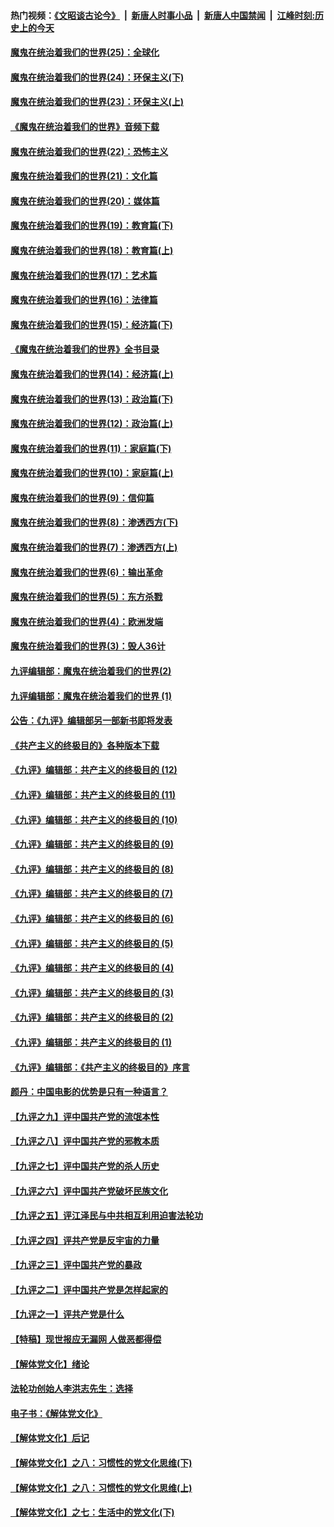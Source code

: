 #### 热门视频：[《文昭谈古论今》](https://github.com/gfw-breaker/wenzhao/blob/master/README.md?t=11040033) &nbsp;|&nbsp; [新唐人时事小品](https://github.com/gfw-breaker/ntdtv-comedy/blob/master/README.md?t=11040033) &nbsp;|&nbsp; [新唐人中国禁闻](https://github.com/gfw-breaker/ntdtv-news/blob/master/README.md?t=11040033) &nbsp;|&nbsp; [江峰时刻:历史上的今天](https://github.com/gfw-breaker/today-in-history/blob/master/README.md?t=11040033) 

#### [魔鬼在统治着我们的世界(25)：全球化](../pages/nsc422/n10788205.md?t=11040033) 

#### [魔鬼在统治着我们的世界(24)：环保主义(下)](../pages/nsc422/n10695307.md?t=11040033) 

#### [魔鬼在统治着我们的世界(23)：环保主义(上)](../pages/nsc422/n10688613.md?t=11040033) 

#### [《魔鬼在统治着我们的世界》音频下载](../pages/nsc422/n10635553.md?t=11040033) 

#### [魔鬼在统治着我们的世界(22)：恐怖主义](../pages/nsc422/n10614727.md?t=11040033) 

#### [魔鬼在统治着我们的世界(21)：文化篇](../pages/nsc422/n10597706.md?t=11040033) 

#### [魔鬼在统治着我们的世界(20)：媒体篇](../pages/nsc422/n10586579.md?t=11040033) 

#### [魔鬼在统治着我们的世界(19)：教育篇(下)](../pages/nsc422/n10564808.md?t=11040033) 

#### [魔鬼在统治着我们的世界(18)：教育篇(上)](../pages/nsc422/n10526970.md?t=11040033) 

#### [魔鬼在统治着我们的世界(17)：艺术篇](../pages/nsc422/n10499093.md?t=11040033) 

#### [魔鬼在统治着我们的世界(16)：法律篇](../pages/nsc422/n10485969.md?t=11040033) 

#### [魔鬼在统治着我们的世界(15)：经济篇(下)](../pages/nsc422/n10469975.md?t=11040033) 

#### [《魔鬼在统治着我们的世界》全书目录](../pages/nsc422/n10464261.md?t=11040033) 

#### [魔鬼在统治着我们的世界(14)：经济篇(上)](../pages/nsc422/n10457370.md?t=11040033) 

#### [魔鬼在统治着我们的世界(13)：政治篇(下)](../pages/nsc422/n10448270.md?t=11040033) 

#### [魔鬼在统治着我们的世界(12)：政治篇(上)](../pages/nsc422/n10444576.md?t=11040033) 

#### [魔鬼在统治着我们的世界(11)：家庭篇(下)](../pages/nsc422/n10440961.md?t=11040033) 

#### [魔鬼在统治着我们的世界(10)：家庭篇(上)](../pages/nsc422/n10435448.md?t=11040033) 

#### [魔鬼在统治着我们的世界(9)：信仰篇](../pages/nsc422/n10432159.md?t=11040033) 

#### [魔鬼在统治着我们的世界(8)：渗透西方(下)](../pages/nsc422/n10429603.md?t=11040033) 

#### [魔鬼在统治着我们的世界(7)：渗透西方(上)](../pages/nsc422/n10426013.md?t=11040033) 

#### [魔鬼在统治着我们的世界(6)：输出革命](../pages/nsc422/n10421536.md?t=11040033) 

#### [魔鬼在统治着我们的世界(5)：东方杀戮](../pages/nsc422/n10417707.md?t=11040033) 

#### [魔鬼在统治着我们的世界(4)：欧洲发端](../pages/nsc422/n10414890.md?t=11040033) 

#### [魔鬼在统治着我们的世界(3)：毁人36计](../pages/nsc422/n10411583.md?t=11040033) 

#### [九评编辑部：魔鬼在统治着我们的世界(2)](../pages/nsc422/n10410036.md?t=11040033) 

#### [九评编辑部：魔鬼在统治着我们的世界 (1)](../pages/nsc422/n10406825.md?t=11040033) 

#### [公告：《九评》编辑部另一部新书即将发表](../pages/nsc422/n10405104.md?t=11040033) 

#### [《共产主义的终极目的》各种版本下载](../pages/nsc422/n10022138.md?t=11040033) 

#### [《九评》编辑部：共产主义的终极目的 (12)](../pages/nsc422/n9933272.md?t=11040033) 

#### [《九评》编辑部：共产主义的终极目的 (11)](../pages/nsc422/n9924973.md?t=11040033) 

#### [《九评》编辑部：共产主义的终极目的 (10)](../pages/nsc422/n9920883.md?t=11040033) 

#### [《九评》编辑部：共产主义的终极目的 (9)](../pages/nsc422/n9916363.md?t=11040033) 

#### [《九评》编辑部：共产主义的终极目的 (8)](../pages/nsc422/n9912488.md?t=11040033) 

#### [《九评》编辑部：共产主义的终极目的 (7)](../pages/nsc422/n9901176.md?t=11040033) 

#### [《九评》编辑部：共产主义的终极目的 (6)](../pages/nsc422/n9899359.md?t=11040033) 

#### [《九评》编辑部：共产主义的终极目的 (5)](../pages/nsc422/n9893174.md?t=11040033) 

#### [《九评》编辑部：共产主义的终极目的 (4)](../pages/nsc422/n9891246.md?t=11040033) 

#### [《九评》编辑部：共产主义的终极目的 (3)](../pages/nsc422/n9879879.md?t=11040033) 

#### [《九评》编辑部：共产主义的终极目的 (2)](../pages/nsc422/n9876205.md?t=11040033) 

#### [《九评》编辑部：共产主义的终极目的 (1)](../pages/nsc422/n9865857.md?t=11040033) 

#### [《九评》编辑部：《共产主义的终极目的》序言](../pages/nsc422/n9862666.md?t=11040033) 

#### [颜丹：中国电影的优势是只有一种语言？](../pages/nsc422/n9583062.md?t=11040033) 

#### [【九评之九】评中国共产党的流氓本性](../pages/nsc422/n737542.md?t=11040033) 

#### [【九评之八】评中国共产党的邪教本质](../pages/nsc422/n735942.md?t=11040033) 

#### [【九评之七】评中国共产党的杀人历史](../pages/nsc422/n733806.md?t=11040033) 

#### [【九评之六】评中国共产党破坏民族文化](../pages/nsc422/n731667.md?t=11040033) 

#### [【九评之五】评江泽民与中共相互利用迫害法轮功](../pages/nsc422/n730058.md?t=11040033) 

#### [【九评之四】评共产党是反宇宙的力量](../pages/nsc422/n727814.md?t=11040033) 

#### [【九评之三】评中国共产党的暴政](../pages/nsc422/n725597.md?t=11040033) 

#### [【九评之二】评中国共产党是怎样起家的](../pages/nsc422/n723946.md?t=11040033) 

#### [【九评之一】评共产党是什么](../pages/nsc422/n722529.md?t=11040033) 

#### [【特稿】现世报应无漏网 人做恶都得偿](../pages/nsc422/n4215167.md?t=11040033) 

#### [【解体党文化】绪论](../pages/nsc422/n1449356.md?t=11040033) 

#### [法轮功创始人李洪志先生：选择](../pages/nsc422/n3580738.md?t=11040033) 

#### [电子书：《解体党文化》](../pages/nsc422/n1573484.md?t=11040033) 

#### [【解体党文化】后记](../pages/nsc422/n1531999.md?t=11040033) 

#### [【解体党文化】之八：习惯性的党文化思维(下)](../pages/nsc422/n1526477.md?t=11040033) 

#### [【解体党文化】之八：习惯性的党文化思维(上)](../pages/nsc422/n1520631.md?t=11040033) 

#### [【解体党文化】之七：生活中的党文化(下)](../pages/nsc422/n1513446.md?t=11040033) 

